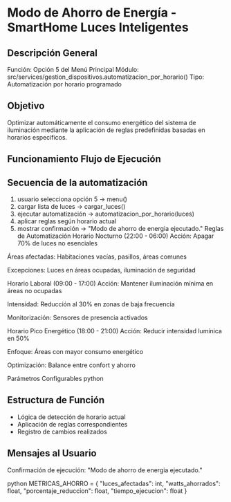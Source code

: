 
Modo de Ahorro de Energía - SmartHome Luces Inteligentes
========================================================

Descripción General
-------------------

Función: Opción 5 del Menú Principal
Módulo: src/services/gestion_dispositivos.automatizacion_por_horario()
Tipo: Automatización por horario programado

Objetivo
--------
Optimizar automáticamente el consumo energético del sistema de iluminación mediante la aplicación de reglas predefinidas basadas en horarios específicos.

Funcionamiento
Flujo de Ejecución
------------------

Secuencia de la automatización
------------------------------
1. usuario selecciona opción 5 → menu()
2. cargar lista de luces → cargar_luces()
3. ejecutar automatización → automatizacion_por_horario(luces)
4. aplicar reglas según horario actual
5. mostrar confirmación → "Modo de ahorro de energia ejecutado."
Reglas de Automatización
Horario Nocturno (22:00 - 06:00)
Acción: Apagar 70% de luces no esenciales

Áreas afectadas: Habitaciones vacías, pasillos, áreas comunes

Excepciones: Luces en áreas ocupadas, iluminación de seguridad

Horario Laboral (09:00 - 17:00)
Acción: Mantener iluminación mínima en áreas no ocupadas

Intensidad: Reducción al 30% en zonas de baja frecuencia

Monitorización: Sensores de presencia activados

Horario Pico Energético (18:00 - 21:00)
Acción: Reducir intensidad lumínica en 50%

Enfoque: Áreas con mayor consumo energético

Optimización: Balance entre confort y ahorro

Parámetros Configurables
python

Estructura de Función
---------------------
- Lógica de detección de horario actual
- Aplicación de reglas correspondientes
- Registro de cambios realizados

Mensajes al Usuario
-------------------
Confirmación de ejecución:
"Modo de ahorro de energia ejecutado."



python
METRICAS_AHORRO = {
    "luces_afectadas": int,
    "watts_ahorrados": float,
    "porcentaje_reduccion": float,
    "tiempo_ejecucion": float
}
